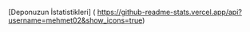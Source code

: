 [Deponuzun İstatistikleri] ( https://github-readme-stats.vercel.app/api?username=mehmet02&show_icons=true)
